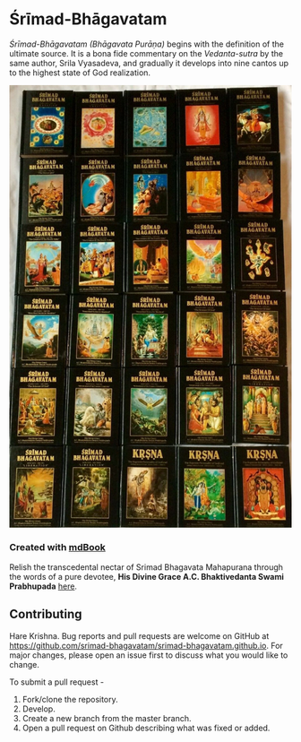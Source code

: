 # Śrīmad-Bhāgavatam

*Śrīmad-Bhāgavatam (Bhāgavata Purāṇa)* begins with the definition of the ultimate source. It is a bona fide commentary on the *Vedanta-sutra* by the same author, Srila Vyasadeva, and gradually it develops into nine cantos up to the highest state of God realization.

![Srimad Bhagavatam](sb2.jpg)

### Created with [mdBook](https://github.com/rust-lang-nursery/mdBook)
Relish the transcedental nectar of Srimad Bhagavata Mahapurana through the words of a pure devotee, __His Divine Grace A.C. Bhaktivedanta Swami Prabhupada__ [here](https://srimad-bhagavatam.github.io/).

## Contributing
Hare Krishna. Bug reports and pull requests are welcome on GitHub at https://github.com/srimad-bhagavatam/srimad-bhagavatam.github.io. For major changes, please open an issue first to discuss what you would like to change.

To submit a pull request -

1. Fork/clone the repository.
2. Develop.
3. Create a new branch from the master branch.
4. Open a pull request on Github describing what was fixed or added.

